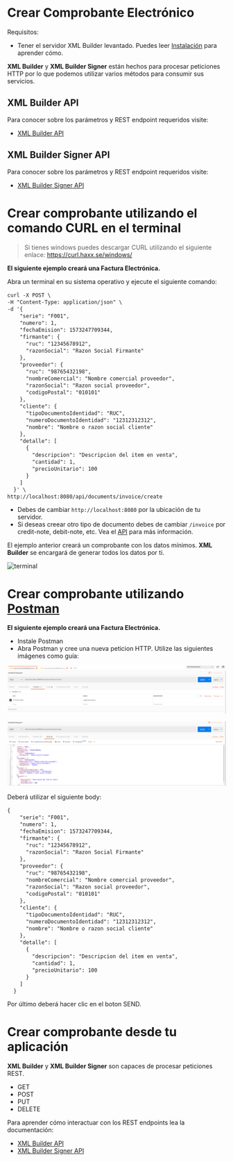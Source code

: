 # Crear Comprobante Electrónico
Requisitos:
- Tener el servidor XML Builder levantado. Puedes leer [Instalación](../installation/INSTALLATION.md) para aprender cómo.

**XML Builder** y **XML Builder Signer** están hechos para procesar peticiones HTTP por lo que podemos utilizar varios métodos para consumir sus servicios.


## XML Builder API
Para conocer sobre los parámetros y REST endpoint requeridos visite:
- [XML Builder API](https://app.swaggerhub.com/apis-docs/project-openubl/xml-builder)


## XML Builder Signer API
Para conocer sobre los parámetros y REST endpoint requeridos visite:
- [XML Builder Signer API](https://app.swaggerhub.com/apis-docs/project-openubl/xml-builder-signer)


# Crear comprobante utilizando el comando CURL en el terminal
> Si tienes windows puedes descargar CURL utilizando el siguiente enlace: https://curl.haxx.se/windows/

**El siguiente ejemplo creará una Factura Electrónica.**

Abra un terminal en su sistema operativo y ejecute el siguiente comando:

```
curl -X POST \
-H "Content-Type: application/json" \
-d '{
    "serie": "F001",
    "numero": 1,
    "fechaEmision": 1573247709344,
    "firmante": {
      "ruc": "12345678912",
      "razonSocial": "Razon Social Firmante"
    },
    "proveedor": {
      "ruc": "98765432198",
      "nombreComercial": "Nombre comercial proveedor",
      "razonSocial": "Razon social proveedor",
      "codigoPostal": "010101"
    },
    "cliente": {
      "tipoDocumentoIdentidad": "RUC",
      "numeroDocumentoIdentidad": "12312312312",
      "nombre": "Nombre o razon social cliente"
    },
    "detalle": [
      {
        "descripcion": "Descripcion del item en venta",
        "cantidad": 1,
        "precioUnitario": 100
      }
    ]
  }' \
http://localhost:8080/api/documents/invoice/create
```

- Debes de cambiar `http://localhost:8080` por la ubicación de tu servidor.
- Si deseas creear otro tipo de documento debes de cambiar `/invoice` por credit-note, debit-note, etc. Vea el [API](https://app.swaggerhub.com/apis-docs/project-openubl/xml-builder) para más información.

El ejemplo anterior creará un comprobante con los datos mínimos. **XML Builder** se encargará de generar todos los datos por ti.

![terminal](images/curl.gif)


# Crear comprobante utilizando [Postman](https://www.getpostman.com/)
**El siguiente ejemplo creará una Factura Electrónica.**

- Instale Postman
- Abra Postman y cree una nueva peticion HTTP. Utilize las siguientes imágenes como guía:

![Postman Headers](images/postman_headers.png)

![Postman Body](images/postman_body.png)

Deberá utilizar el siguiente body:

```
{
    "serie": "F001",
    "numero": 1,
    "fechaEmision": 1573247709344,
    "firmante": {
      "ruc": "12345678912",
      "razonSocial": "Razon Social Firmante"
    },
    "proveedor": {
      "ruc": "98765432198",
      "nombreComercial": "Nombre comercial proveedor",
      "razonSocial": "Razon social proveedor",
      "codigoPostal": "010101"
    },
    "cliente": {
      "tipoDocumentoIdentidad": "RUC",
      "numeroDocumentoIdentidad": "12312312312",
      "nombre": "Nombre o razon social cliente"
    },
    "detalle": [
      {
        "descripcion": "Descripcion del item en venta",
        "cantidad": 1,
        "precioUnitario": 100
      }
    ]
  }
```

Por último deberá hacer clic en el boton SEND.


# Crear comprobante desde tu aplicación
**XML Builder** y **XML Builder Signer** son capaces de procesar peticiones REST.

- GET
- POST
- PUT
- DELETE

Para aprender cómo interactuar con los REST endpoints lea la documentación:

- [XML Builder API](https://app.swaggerhub.com/apis-docs/project-openubl/xml-builder)
- [XML Builder Signer API](https://app.swaggerhub.com/apis-docs/project-openubl/xml-builder-signer)